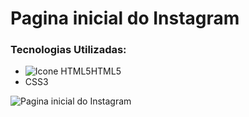# Pagina inicial do Instagram

### Tecnologias Utilizadas:
 - ![Icone HTML5](https://imgur.com/a/A3Lc8QA)HTML5
 - CSS3



![Pagina inicial do Instagram](https://i.imgur.com/FN4mfW2.png)
